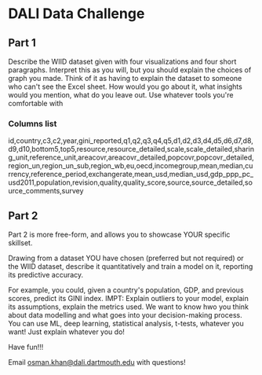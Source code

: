 # DALI Data Challenge

## Part 1 
Describe the WIID dataset given with four visualizations and four short paragraphs. Interpret this as you will, but you should explain the choices of graph you made. Think of it as having to explain the dataset to someone who can't see the Excel sheet. How would you go about it, what insights would you mention, what do you leave out. Use whatever tools you're comfortable with

### Columns list
id,country,c3,c2,year,gini_reported,q1,q2,q3,q4,q5,d1,d2,d3,d4,d5,d6,d7,d8,d9,d10,bottom5,top5,resource,resource_detailed,scale,scale_detailed,sharing_unit,reference_unit,areacovr,areacovr_detailed,popcovr,popcovr_detailed,region_un,region_un_sub,region_wb,eu,oecd,incomegroup,mean,median,currency,reference_period,exchangerate,mean_usd,median_usd,gdp_ppp_pc_usd2011,population,revision,quality,quality_score,source,source_detailed,source_comments,survey
## Part 2
Part 2 is more free-form, and allows you to showcase YOUR specific skillset.

Drawing from a dataset YOU have chosen (preferred but not required) or the WIID dataset, describe it quantitatively and train a model on it, reporting its predictive accuracy. 

For example, you could, given a country's population, GDP, and previous scores, predict its GINI index. IMPT: Explain outliers to your model, explain its assumptions, explain the metrics used. We want to know hwo you think about data modelling and what goes into your decision-making process. You can use ML, deep learning, statistical analysis, t-tests, whatever you want! Just explain whatever you do!


Have fun!!!

Email osman.khan@dali.dartmouth.edu with questions!
